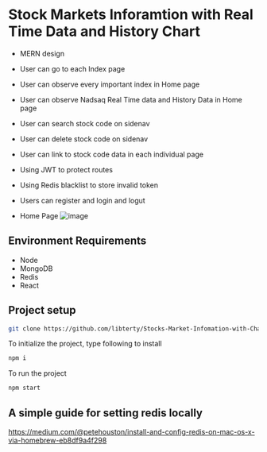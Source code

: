 # Stock Markets Inforamtion with Real Time Data and History Chart

- MERN design
- User can go to each Index page
- User can observe every important index in Home page
- User can observe Nadsaq Real Time data and History Data in Home page
- User can search stock code on sidenav
- User can delete stock code on sidenav
- User can link to stock code data in each individual page
- Using JWT to protect routes
- Using Redis blacklist to store invalid token
- Users can register and login and logut

- Home Page
![image](https://github.com/libterty/Stocks-Market-Infomation-with-Chart/blob/master/client/src/assets/Home.png)

## Environment Requirements
- Node
- MongoDB
- Redis
- React

## Project setup
```bash
git clone https://github.com/libterty/Stocks-Market-Infomation-with-Chart.git
```

To initialize the project, type following to install
```bash
npm i
```

To run the project
```bash
npm start
```

## A simple guide for setting redis locally
https://medium.com/@petehouston/install-and-config-redis-on-mac-os-x-via-homebrew-eb8df9a4f298


